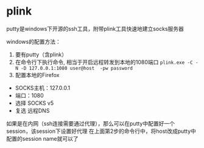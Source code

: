# plink
putty是windows下开源的ssh工具，附带plink工具快速地建立socks服务器

windows的配置方法：
1. 要有putty（含plink）
2. 在命令行下执行命令, 相当于开启远程转发到本地的1080端口 `plink.exe -C -N -D 127.0.0.1:1080 user@host  -pw password `
3. 配置本地的Firefox

- SOCKS主机：127.0.0.1
- 端口：1080
- 选择 SOCKS v5
- 复选 远程DNS


如果是在内网（ssh连接需要通过代理），那么可以在putty中配置好一个session，该session下设置好代理
在上面第2步的命令行中，将host改成putty中配置的session name就可以了
